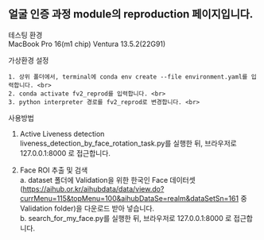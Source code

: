 <h2>얼굴 인증 과정 module의 reproduction 페이지입니다.</h2>

테스팅 환경 <br>
    MacBook Pro 16(m1 chip) Ventura 13.5.2(22G91)
    
가상환경 설정 <br>

    1. 상위 폴더에서, terminal에 conda env create --file environment.yaml를 입력합니다. <br>
    2. conda activate fv2_reprod를 입력합니다. <br>
    3. python interpreter 경로를 fv2_reprod로 변경합니다. <br>

사용방법 <br>

1. Active Liveness detection <br>
    liveness_detection_by_face_rotation_task.py를 실행한 뒤, 브라우저로 127.0.0.1:8000 로 접근합니다. <br>

2. Face ROI 추출 및 검색 <br>
    a. dataset 폴더에 Validation을 위한 한국인 Face 데이터셋(https://aihub.or.kr/aihubdata/data/view.do?currMenu=115&topMenu=100&aihubDataSe=realm&dataSetSn=161 중 Validation folder)을 다운로드 받아 넣습니다. <br>
    b. search_for_my_face.py를 실행한 뒤, 브라우저로 127.0.0.1:8000 로 접근합니다. <br>

